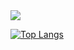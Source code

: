 <a href="https://github.com/lexiconium">
  <img align="top" src="https://github-readme-stats.vercel.app/api?username=lexiconium&show_icons=true&hide_border=true" />
</a>
<!-- <a href="https://github.com/lexiconium">
  <img align="top" width=300 src="coffee.gif" />
</a> -->

[![Top Langs](https://github-readme-stats.vercel.app/api/top-langs/?username=lexiconium&layout=compact&hide_border=true)](https://github.com/anuraghazra/github-readme-stats)

<!--
**lexiconium/lexiconium** is a ✨ _special_ ✨ repository because its `README.md` (this file) appears on your GitHub profile.

Here are some ideas to get you started:

- 🔭 I’m currently working on ...
- 🌱 I’m currently learning ...
- 👯 I’m looking to collaborate on ...
- 🤔 I’m looking for help with ...
- 💬 Ask me about ...
- 📫 How to reach me: ...
- 😄 Pronouns: ...
- ⚡ Fun fact: ...
-->
